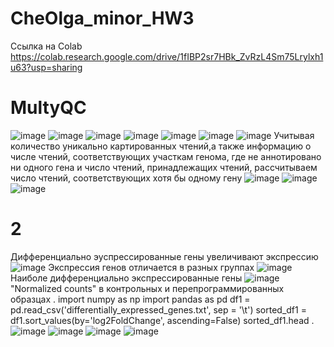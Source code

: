 # CheOlga_minor_HW3
Ссылка на Colab
https://colab.research.google.com/drive/1fIBP2sr7HBk_ZvRzL4Sm75Lrylxh1u63?usp=sharing
# MultyQC
![image](https://user-images.githubusercontent.com/60808830/144602795-eff50c9b-7492-47f7-868c-782a82a4b365.png)
![image](https://user-images.githubusercontent.com/60808830/144602915-0debdbc8-6539-447d-9813-2b316ac34d26.png)
![image](https://user-images.githubusercontent.com/60808830/144602979-0461bf6b-9105-4f75-9604-9ded2cef5895.png)
![image](https://user-images.githubusercontent.com/60808830/144603011-b4914e7a-28ba-4e52-9aaa-b5763d65c359.png)
![image](https://user-images.githubusercontent.com/60808830/144603041-2a86edbe-6013-4e17-89e0-b3439374da9b.png)
![image](https://user-images.githubusercontent.com/60808830/144603166-99a80832-7075-43dd-ab3b-b6d598286ec4.png)
![image](https://user-images.githubusercontent.com/60808830/144603196-d9f8b643-0135-4b1e-bf65-84da48912644.png)
Учитывая количество уникально картированных чтений,а также информацию о числе чтений, соответствующих участкам генома, где не аннотировано ни одного гена и число чтений, принадлежащих чтений, рассчитываем число чтений, соответствующих хотя бы одному гену
![image](https://user-images.githubusercontent.com/60808830/144603763-b7107a2c-9d54-4c66-8102-f1e8d764c72f.png)
![image](https://user-images.githubusercontent.com/60808830/144604014-671f58c0-e210-4fec-aebb-bd5190deba6b.png)
![image](https://user-images.githubusercontent.com/60808830/144604161-18bacb30-a319-470c-9e00-6f0c4c8cac51.png)
# 2
Дифференциально эуспрессированные гены увеличивают экспрессию
![image](https://user-images.githubusercontent.com/60808830/144604680-ec556122-7a9c-4487-bb60-04a096ee5236.png)
Экспрессия генов отличается в разных группах
![image](https://user-images.githubusercontent.com/60808830/144604830-14278789-edb6-430b-9ca6-847a281abd3a.png)
Наиболе дифференциально экспрессированные гены
![image](https://user-images.githubusercontent.com/60808830/144604867-92e3be4c-361e-4f93-8650-c2042350aba6.png)
"Normalized counts" в контрольных и перепрограммированных образцах
.
import numpy as np
import pandas as pd
df1 = pd.read_csv('differentially_expressed_genes.txt', sep = '\t')
sorted_df1 = df1.sort_values(by='log2FoldChange', ascending=False)
sorted_df1.head
.
![image](https://user-images.githubusercontent.com/60808830/144607719-6f4388c4-ccf4-4604-8a77-fa7cb3e06880.png)
![image](https://user-images.githubusercontent.com/60808830/144607740-eb60bcfa-3ebe-4d93-bf3a-d049be42f515.png)
![image](https://user-images.githubusercontent.com/60808830/144607759-b818a6fa-1cfb-42cd-83b2-d3c2b1639835.png)
![image](https://user-images.githubusercontent.com/60808830/144607781-3e6e5993-fc19-4022-9b58-96be7a27f7dc.png)

